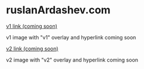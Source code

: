 ruslanArdashev.com
==========

[v1 link (coming soon)](https://github.com/ruslan120101/ruslanArdashev.com/tree/v1)

v1 image with "v1" overlay and hyperlink coming soon

[v2 link (coming soon)](https://www.github.com/ruslan120101/ruslanArdashev.com)

v2 image with "v2" overlay and hyperlink coming soon
